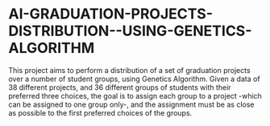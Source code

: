 # AI-GRADUATION-PROJECTS-DISTRIBUTION--USING-GENETICS-ALGORITHM
This project aims to perform a distribution of a set of graduation projects over a number of student groups, using Genetics Algorithm. Given a data of 38 different projects, and 36 different groups of students with their preferred three choices, the goal is to assign each group to a project -which can be assigned to one group only-, and the assignment must be as close as possible to the first preferred choices of the groups.
